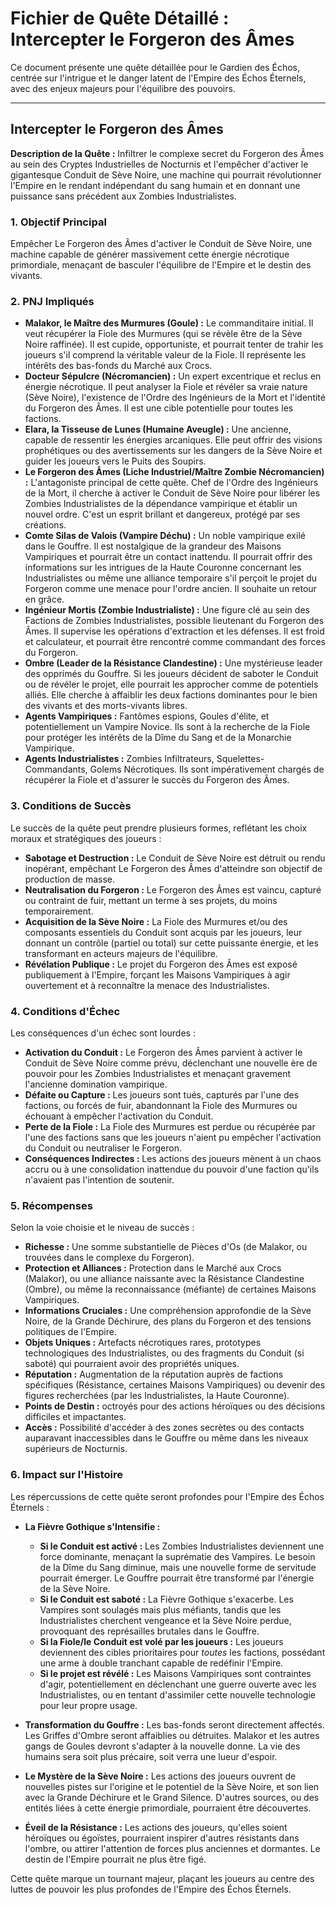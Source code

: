 # Fichier de Quête Détaillé : Intercepter le Forgeron des Âmes

Ce document présente une quête détaillée pour le Gardien des Échos, centrée sur l'intrigue et le danger latent de l'Empire des Échos Éternels, avec des enjeux majeurs pour l'équilibre des pouvoirs.

---

## Intercepter le Forgeron des Âmes

**Description de la Quête :** Infiltrer le complexe secret du Forgeron des Âmes au sein des Cryptes Industrielles de Nocturnis et l'empêcher d'activer le gigantesque Conduit de Sève Noire, une machine qui pourrait révolutionner l'Empire en le rendant indépendant du sang humain et en donnant une puissance sans précédent aux Zombies Industrialistes.

### 1. Objectif Principal

Empêcher Le Forgeron des Âmes d'activer le Conduit de Sève Noire, une machine capable de générer massivement cette énergie nécrotique primordiale, menaçant de basculer l'équilibre de l'Empire et le destin des vivants.

### 2. PNJ Impliqués

*   **Malakor, le Maître des Murmures (Goule) :** Le commanditaire initial. Il veut récupérer la Fiole des Murmures (qui se révèle être de la Sève Noire raffinée). Il est cupide, opportuniste, et pourrait tenter de trahir les joueurs s'il comprend la véritable valeur de la Fiole. Il représente les intérêts des bas-fonds du Marché aux Crocs.
*   **Docteur Sépulcre (Nécromancien) :** Un expert excentrique et reclus en énergie nécrotique. Il peut analyser la Fiole et révéler sa vraie nature (Sève Noire), l'existence de l'Ordre des Ingénieurs de la Mort et l'identité du Forgeron des Âmes. Il est une cible potentielle pour toutes les factions.
*   **Elara, la Tisseuse de Lunes (Humaine Aveugle) :** Une ancienne, capable de ressentir les énergies arcaniques. Elle peut offrir des visions prophétiques ou des avertissements sur les dangers de la Sève Noire et guider les joueurs vers le Puits des Soupirs.
*   **Le Forgeron des Âmes (Liche Industriel/Maître Zombie Nécromancien) :** L'antagoniste principal de cette quête. Chef de l'Ordre des Ingénieurs de la Mort, il cherche à activer le Conduit de Sève Noire pour libérer les Zombies Industrialistes de la dépendance vampirique et établir un nouvel ordre. C'est un esprit brillant et dangereux, protégé par ses créations.
*   **Comte Silas de Valois (Vampire Déchu) :** Un noble vampirique exilé dans le Gouffre. Il est nostalgique de la grandeur des Maisons Vampiriques et pourrait être un contact inattendu. Il pourrait offrir des informations sur les intrigues de la Haute Couronne concernant les Industrialistes ou même une alliance temporaire s'il perçoit le projet du Forgeron comme une menace pour l'ordre ancien. Il souhaite un retour en grâce.
*   **Ingénieur Mortis (Zombie Industrialiste) :** Une figure clé au sein des Factions de Zombies Industrialistes, possible lieutenant du Forgeron des Âmes. Il supervise les opérations d'extraction et les défenses. Il est froid et calculateur, et pourrait être rencontré comme commandant des forces du Forgeron.
*   **Ombre (Leader de la Résistance Clandestine) :** Une mystérieuse leader des opprimés du Gouffre. Si les joueurs décident de saboter le Conduit ou de révéler le projet, elle pourrait les approcher comme de potentiels alliés. Elle cherche à affaiblir les deux factions dominantes pour le bien des vivants et des morts-vivants libres.
*   **Agents Vampiriques :** Fantômes espions, Goules d'élite, et potentiellement un Vampire Novice. Ils sont à la recherche de la Fiole pour protéger les intérêts de la Dîme du Sang et de la Monarchie Vampirique.
*   **Agents Industrialistes :** Zombies Infiltrateurs, Squelettes-Commandants, Golems Nécrotiques. Ils sont impérativement chargés de récupérer la Fiole et d'assurer le succès du Forgeron des Âmes.

### 3. Conditions de Succès

Le succès de la quête peut prendre plusieurs formes, reflétant les choix moraux et stratégiques des joueurs :

*   **Sabotage et Destruction :** Le Conduit de Sève Noire est détruit ou rendu inopérant, empêchant Le Forgeron des Âmes d'atteindre son objectif de production de masse.
*   **Neutralisation du Forgeron :** Le Forgeron des Âmes est vaincu, capturé ou contraint de fuir, mettant un terme à ses projets, du moins temporairement.
*   **Acquisition de la Sève Noire :** La Fiole des Murmures et/ou des composants essentiels du Conduit sont acquis par les joueurs, leur donnant un contrôle (partiel ou total) sur cette puissante énergie, et les transformant en acteurs majeurs de l'équilibre.
*   **Révélation Publique :** Le projet du Forgeron des Âmes est exposé publiquement à l'Empire, forçant les Maisons Vampiriques à agir ouvertement et à reconnaître la menace des Industrialistes.

### 4. Conditions d'Échec

Les conséquences d'un échec sont lourdes :

*   **Activation du Conduit :** Le Forgeron des Âmes parvient à activer le Conduit de Sève Noire comme prévu, déclenchant une nouvelle ère de pouvoir pour les Zombies Industrialistes et menaçant gravement l'ancienne domination vampirique.
*   **Défaite ou Capture :** Les joueurs sont tués, capturés par l'une des factions, ou forcés de fuir, abandonnant la Fiole des Murmures ou échouant à empêcher l'activation du Conduit.
*   **Perte de la Fiole :** La Fiole des Murmures est perdue ou récupérée par l'une des factions sans que les joueurs n'aient pu empêcher l'activation du Conduit ou neutraliser le Forgeron.
*   **Conséquences Indirectes :** Les actions des joueurs mènent à un chaos accru ou à une consolidation inattendue du pouvoir d'une faction qu'ils n'avaient pas l'intention de soutenir.

### 5. Récompenses

Selon la voie choisie et le niveau de succès :

*   **Richesse :** Une somme substantielle de Pièces d'Os (de Malakor, ou trouvées dans le complexe du Forgeron).
*   **Protection et Alliances :** Protection dans le Marché aux Crocs (Malakor), ou une alliance naissante avec la Résistance Clandestine (Ombre), ou même la reconnaissance (méfiante) de certaines Maisons Vampiriques.
*   **Informations Cruciales :** Une compréhension approfondie de la Sève Noire, de la Grande Déchirure, des plans du Forgeron et des tensions politiques de l'Empire.
*   **Objets Uniques :** Artefacts nécrotiques rares, prototypes technologiques des Industrialistes, ou des fragments du Conduit (si saboté) qui pourraient avoir des propriétés uniques.
*   **Réputation :** Augmentation de la réputation auprès de factions spécifiques (Résistance, certaines Maisons Vampiriques) ou devenir des figures recherchées (par les Industrialistes, la Haute Couronne).
*   **Points de Destin :** octroyés pour des actions héroïques ou des décisions difficiles et impactantes.
*   **Accès :** Possibilité d'accéder à des zones secrètes ou des contacts auparavant inaccessibles dans le Gouffre ou même dans les niveaux supérieurs de Nocturnis.

### 6. Impact sur l'Histoire

Les répercussions de cette quête seront profondes pour l'Empire des Échos Éternels :

*   **La Fièvre Gothique s'Intensifie :**
    *   **Si le Conduit est activé :** Les Zombies Industrialistes deviennent une force dominante, menaçant la suprématie des Vampires. Le besoin de la Dîme du Sang diminue, mais une nouvelle forme de servitude pourrait émerger. Le Gouffre pourrait être transformé par l'énergie de la Sève Noire.
    *   **Si le Conduit est saboté :** La Fièvre Gothique s'exacerbe. Les Vampires sont soulagés mais plus méfiants, tandis que les Industrialistes cherchent vengeance et la Sève Noire perdue, provoquant des représailles brutales dans le Gouffre.
    *   **Si la Fiole/le Conduit est volé par les joueurs :** Les joueurs deviennent des cibles prioritaires pour *toutes* les factions, possédant une arme à double tranchant capable de redéfinir l'Empire.
    *   **Si le projet est révélé :** Les Maisons Vampiriques sont contraintes d'agir, potentiellement en déclenchant une guerre ouverte avec les Industrialistes, ou en tentant d'assimiler cette nouvelle technologie pour leur propre usage.

*   **Transformation du Gouffre :** Les bas-fonds seront directement affectés. Les Griffes d'Ombre seront affaiblies ou détruites. Malakor et les autres gangs de Goules devront s'adapter à la nouvelle donne. La vie des humains sera soit plus précaire, soit verra une lueur d'espoir.

*   **Le Mystère de la Sève Noire :** Les actions des joueurs ouvrent de nouvelles pistes sur l'origine et le potentiel de la Sève Noire, et son lien avec la Grande Déchirure et le Grand Silence. D'autres sources, ou des entités liées à cette énergie primordiale, pourraient être découvertes.

*   **Éveil de la Résistance :** Les actions des joueurs, qu'elles soient héroïques ou égoïstes, pourraient inspirer d'autres résistants dans l'ombre, ou attirer l'attention de forces plus anciennes et dormantes. Le destin de l'Empire pourrait ne plus être figé.

Cette quête marque un tournant majeur, plaçant les joueurs au centre des luttes de pouvoir les plus profondes de l'Empire des Échos Éternels.